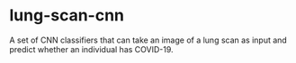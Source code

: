 # lung-scan-cnn
A set of CNN classifiers that can take an image of a lung scan as input and predict whether an individual has COVID-19. 
